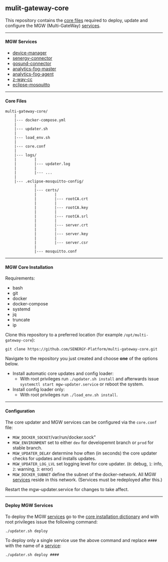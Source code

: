## mulit-gateway-core

This repository contains the [core files](#core-files) required to deploy, update and configure the MGW (Multi-GateWay) [services](#mgw-services).

---

#### MGW Services

- [device-manager](https://github.com/SENERGY-Platform/device-management-service)
- [senergy-connector](https://github.com/SENERGY-Platform/senergy-connector)
- [gosund-connector](https://github.com/SENERGY-Platform/gosund-connector)
- [analytics-fog-master](https://github.com/SENERGY-Platform/analytics-fog-master)
- [analytics-fog-agent](https://github.com/SENERGY-Platform/analytics-fog-agent)
- [z-way-cc](https://github.com/SENERGY-Platform/zway-connector)
- [eclipse-mosquitto](https://mosquitto.org/)

---


#### Core Files

    multi-gateway-core/
        |
        |--- docker-compose.yml
        |
        |--- updater.sh
        |
        |--- load_env.sh
        |
        |--- core.conf
        |
        |--- logs/
        |        |
        |        |--- updater.log
        |        |
        |        |--- ...
        |
        |--- .eclipse-mosquitto-config/
                 |
                 |--- certs/
                 |        |
                 |        |--- rootCA.crt
                 |        |
                 |        |--- rootCA.key
                 |        |
                 |        |--- rootCA.srl
                 |        |
                 |        |--- server.crt
                 |        |
                 |        |--- server.key
                 |        |
                 |        |--- server.csr
                 |
                 |--- mosquitto.conf

---

#### MGW Core Installation

Requirements:
 - bash
 - git
 - docker
 - docker-compose
 - systemd
 - jq
 - truncate
 - ip

Clone this repository to a preferred location (for example `/opt/multi-gateway-core`):

    git clone https://github.com/SENERGY-Platform/multi-gateway-core.git

Navigate to the repository you just created and choose **one** of the options below.

 - Install automatic core updates and config loader:
	 - With root privileges run `./updater.sh install` and afterwards issue `systemctl start mgw-updater.service` or reboot the system.
 - Install config loader only:
	 - With root privileges run `./load_env.sh install`.

---

#### Configuration

The core updater and MGW services can be configured via the `core.conf` file:

 - `MGW_DOCKER_SOCKET`/var/run/docker.sock"
 - `MGW_ENVIRONMENT` set to either `dev` for developemnt branch or `prod` for stable branch.
 - `MGW_UPDATER_DELAY` determine how often (in seconds) the core updater checks for updates and installs updates.
 - `MGW_UPDATER_LOG_LVL` set logging level for core updater. (`0`: debug, `1`: info, `2`: warning, `3`: error)
 - `MGW_DOCKER_SUBNET` define the subnet of the docker-network. All MGW [services](#mgw-services) reside in this network. (Services must be redeployed after this.)

Restart the mgw-updater.service for changes to take affect.

---

#### Deploy MGW Services

To deploy the MGW [services](#mgw-services) go to the [core installation dictionary](#mgw-core-installation) and with root privileges issue the following command:

    ./updater.sh deploy

To deploy only a single service use the above command and replace `####` with the name of a [service](#mgw-services):

    ./updater.sh deploy ####
